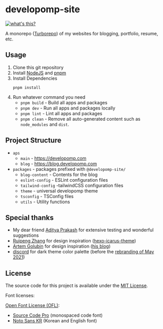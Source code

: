 # developomp-site

[![what's this?](https://img.shields.io/badge/what's_this%3F-grey?style=for-the-badge)](https://blog.developomp.com/portfolio/developomp-site)

A monorepo ([Turborepo](https://turbo.build)) of my websites for blogging, portfolio, resume, etc.

## Usage

1. Clone this git repository
2. Install [NodeJS](https://nodejs.org) and [pnpm](https://pnpm.io/installation)
3. Install Dependencies
   ```
   pnpm install
   ```
4. Run whatever command you need
   - `pnpm build` - Build all apps and packages
   - `pnpm dev` - Run all apps and packages locally
   - `pnpm lint` - Lint all apps and packages
   - `pnpm clean` - Remove all auto-generated content such as `node_modules` and `dist`.

## Project Structure

- `aps`
  - `main` - https://developomp.com
  - `blog` - https://blog.developomp.com
- `packages` - packages prefixed with `@developomp-site/`
  - `blog-content` - Contents for the blog
  - `eslint-config` - ESLint configuration files
  - `tailwind-config` -tailwindCSS configuration files
  - `theme` - universal developomp theme
  - `tsconfig` - TSConfig files
  - `utils` - Utility functions

## Special thanks

- My dear friend [Aditya Prakash](https://github.com/AdityaPrakash-26) for extensive testing and wonderful suggestions
- [Ruipeng Zhang](https://github.com/ppoffice) for design inspiration ([hexo-icarus-theme](https://github.com/ppoffice/hexo-theme-icarus))
- [Artem Golubin](https://github.com/rushter) for design inspiration ([his blog](https://rushter.com/blog))
- [discord](http://discord.com) for dark theme color palette (before the [rebranding of May 2021](https://blog.discord.com/how-were-making-discord-more-welcoming-for-everyone-ee152f198c60))

## License

The source code for this project is available under the [MIT License](./LICENSE).<br>

Font licenses:

[Open Font License (OFL)](https://scripts.sil.org/cms/scripts/page.php?site_id=nrsi&id=OFL#5667e9e4):

- [Source Code Pro](https://fonts.google.com/specimen/Source+Code+Pro?query=source+code+pro) (monospaced code font)
- [Noto Sans KR](https://fonts.google.com/specimen/Noto+Sans+KR) (Korean and English font)
